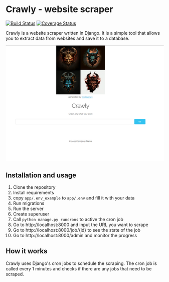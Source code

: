 # Crawly - website scraper

[![Build Status](https://travis-ci.org/oltarasenko/crawly.svg?branch=master)](https://travis-ci.org/scrobot/sites_crawler)
[![Coverage Status](https://coveralls.io/repos/github/oltarasenko/crawly/badge.svg?branch=master)](https://coveralls.io/github/scrobot/sites_crawler?branch=master)

Crawly is a website scraper written in Django. 
It is a simple tool that allows you to extract data from websites and save it to a database.

![preview.png](media/preview.png)

## Installation and usage

1. Clone the repository
2. Install requirements
3. copy `app/.env_example` to `app/.env` and fill it with your data
4. Run migrations
5. Run the server
6. Create superuser
7. Call `python manage.py runcrons` to active the cron job
8. Go to http://localhost:8000 and input the URL you want to scrape  
9. Go to http://localhost:8000/job/{id} to see the state of the job
10. Go to http://localhost:8000/admin and monitor the progress

## How it works

Crawly uses Django's cron jobs to schedule the scraping. 
The cron job is called every 1 minutes and checks if there are any jobs that need to be scraped.